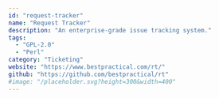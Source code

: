 ```yaml
---
id: "request-tracker"
name: "Request Tracker"
description: "An enterprise-grade issue tracking system."
tags:
  - "GPL-2.0"
  - "Perl"
category: "Ticketing"
website: "https://www.bestpractical.com/rt/"
github: "https://github.com/bestpractical/rt"
#image: "/placeholder.svg?height=300&width=400"
---
```


